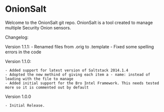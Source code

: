 OnionSalt
=========

Welcome to the OnionSalt git repo. OnionSalt is a tool created to manage multiple Security Onion sensors. 

Changelog:

Version 1.1.1:
	- Renamed files from .orig to .template
	- Fixed some spelling errors in the code


Version 1.1.0:

	- Added support for latest version of Saltstack 2014.1.4
	- Adopted the new methind of giving each item a - name: instead of leading with the file to manage
	- Added initial support for the Bro Intel Framework. This needs tested more so it is commented out by default

Version 1.0.0

	- Initial Release. 

